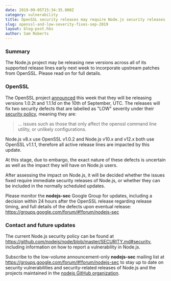 ```yaml
---
date: 2019-09-05T15:34:35.000Z
category: vulnerability
title: OpenSSL security releases may require Node.js security releases
slug: openssl-and-low-severity-fixes-sep-2019
layout: blog-post.hbs
author: Sam Roberts
---
```


### Summary

The Node.js project may be releasing new versions across all of its supported
release lines early next week to incorporate upstream patches from OpenSSL.
Please read on for full details.

### OpenSSL

The OpenSSL project
[announced](https://mta.openssl.org/pipermail/openssl-announce/2019-September/000156.html)
this week that they will be releasing versions 1.0.2t and 1.1.1d on the 10th of
September, UTC. The releases will fix two security defects that are labelled
as "LOW" severity under their
[security policy](https://www.openssl.org/policies/secpolicy.html),
meaning they are:

> ... issues such as those that only affect the openssl command line utility,
> or unlikely configurations.

Node.js v8.x use OpenSSL v1.0.2 and Node.js v10.x and v12.x both use OpenSSL
v1.1.1, therefore all active release lines are impacted by this update.

At this stage, due to embargo, the exact nature of these defects is uncertain
as well as the impact they will have on Node.js users.

After assessing the impact on Node.js, it will be decided whether the issues
fixed require immediate security releases of Node.js, or whether they can be
included in the normally scheduled updates.

Please monitor the **nodejs-sec** Google Group for updates, including a
decision within 24 hours after the OpenSSL release regarding release timing,
and full details of the defects upon eventual release:
https://groups.google.com/forum/#!forum/nodejs-sec

### Contact and future updates

The current Node.js security policy can be found at <https://github.com/nodejs/node/blob/master/SECURITY.md#security>,
including information on how to report a vulnerability in Node.js.

Subscribe to the low-volume announcement-only **nodejs-sec** mailing list at
https://groups.google.com/forum/#!forum/nodejs-sec to stay up to date on
security vulnerabilities and security-related releases of Node.js and the
projects maintained in the
[nodejs GitHub organization](https://github.com/nodejs).
